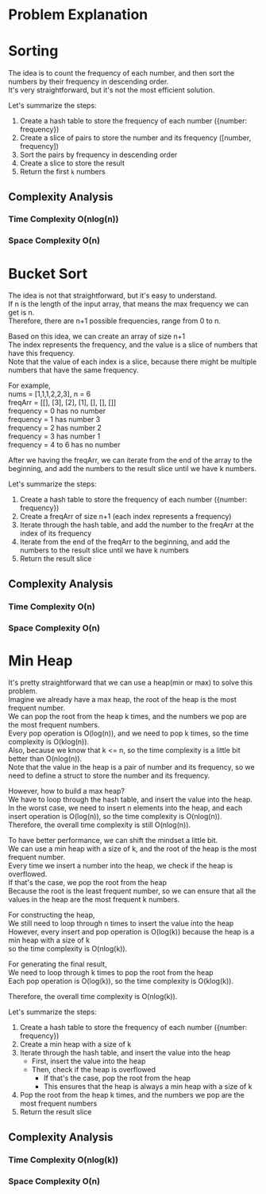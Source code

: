 # Problem Explanation

# Sorting
The idea is to count the frequency of each number, and then sort the numbers by their frequency in descending order.<br>
It's very straightforward, but it's not the most efficient solution.<br>

Let's summarize the steps:
1. Create a hash table to store the frequency of each number ({number: frequency})
2. Create a slice of pairs to store the number and its frequency ([number, frequency])
3. Sort the pairs by frequency in descending order
4. Create a slice to store the result
5. Return the first `k` numbers

## Complexity Analysis
### Time Complexity O(nlog(n))
### Space Complexity O(n)

# Bucket Sort
The idea is not that straightforward, but it's easy to understand.<br>
If n is the length of the input array, that means the max frequency we can get is n.<br>
Therefore, there are n+1 possible frequencies, range from 0 to n.<br>

Based on this idea, we can create an array of size n+1<br>
The index represents the frequency, and the value is a slice of numbers that have this frequency.<br>
Note that the value of each index is a slice, because there might be multiple numbers that have the same frequency.<br>

For example,<br>
nums = [1,1,1,2,2,3], n = 6<br>
freqArr = [[], [3], [2], [1], [], [], []]<br>
frequency = 0 has no number<br>
frequency = 1 has number 3<br>
frequency = 2 has number 2<br>
frequency = 3 has number 1<br>
frequency = 4 to 6 has no number<br>

After we having the freqArr, we can iterate from the end of the array to the beginning, and add the numbers to the result slice until we have k numbers.<br>

Let's summarize the steps:
1. Create a hash table to store the frequency of each number ({number: frequency})
2. Create a freqArr of size n+1 (each index represents a frequency)
3. Iterate through the hash table, and add the number to the freqArr at the index of its frequency
4. Iterate from the end of the freqArr to the beginning, and add the numbers to the result slice until we have k numbers
5. Return the result slice

## Complexity Analysis
### Time Complexity O(n)
### Space Complexity O(n)

# Min Heap
It's pretty straightforward that we can use a heap(min or max) to solve this problem.<br>
Imagine we already have a max heap, the root of the heap is the most frequent number.<br>
We can pop the root from the heap k times, and the numbers we pop are the most frequent numbers.<br>
Every pop operation is O(log(n)), and we need to pop k times, so the time complexity is O(klog(n)).<br>
Also, because we know that k <= n, so the time complexity is a little bit better than O(nlog(n)).<br>
Note that the value in the heap is a pair of number and its frequency, so we need to define a struct to store the number and its frequency.<br>

However, how to build a max heap?<br>
We have to loop through the hash table, and insert the value into the heap.<br>
In the worst case, we need to insert n elements into the heap, and each insert operation is O(log(n)), so the time complexity is O(nlog(n)).<br>
Therefore, the overall time complexity is still O(nlog(n)).<br>

To have better performance, we can shift the mindset a little bit.<br>
We can use a min heap with a size of k, and the root of the heap is the most frequent number.<br>
Every time we insert a number into the heap, we check if the heap is overflowed.<br>
If that's the case, we pop the root from the heap<br>
Because the root is the least frequent number, so we can ensure that all the values in the heap are the most frequent k numbers.<br>

For constructing the heap,<br>
We still need to loop through n times to insert the value into the heap<br>
However, every insert and pop operation is O(log(k)) because the heap is a min heap with a size of k<br>
so the time complexity is O(nlog(k)).<br>

For generating the final result,<br>
We need to loop through k times to pop the root from the heap<br>
Each pop operation is O(log(k)), so the time complexity is O(klog(k)).<br>

Therefore, the overall time complexity is O(nlog(k)).<br>


Let's summarize the steps:
1. Create a hash table to store the frequency of each number ({number: frequency})
2. Create a min heap with a size of k
3. Iterate through the hash table, and insert the value into the heap
   - First, insert the value into the heap
   - Then, check if the heap is overflowed
     - If that's the case, pop the root from the heap
     - This ensures that the heap is always a min heap with a size of k
4. Pop the root from the heap k times, and the numbers we pop are the most frequent numbers
5. Return the result slice

## Complexity Analysis
### Time Complexity O(nlog(k))
### Space Complexity O(n)







